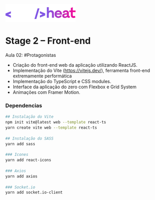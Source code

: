 <img src="../.github/nlw-heat.png">

# Stage 2 – Front-end

Aula 02: #Protagonistas

- Criação do front-end web da aplicação utilizando ReactJS.
- Implementação do Vite (https://vitejs.dev/), ferramenta front-end extremamente performática
- Implementação do TypeScript e CSS modules.
- Interface da aplicação do zero com Flexbox e Grid System
- Animações com Framer Motion.

### Dependencias

```bash
## Instalação do Vite
npm init vite@latest web --template react-ts
yarn create vite web --template react-ts

## Instalação do SASS
yarn add sass

### Icones
yarn add react-icons

### Axios
yarn add axios

### Socket.io
yarn add socket.io-client
```
